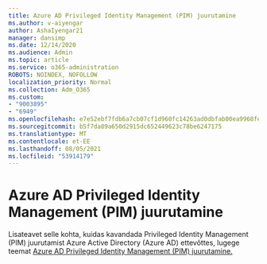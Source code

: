 ```yaml
---
title: Azure AD Privileged Identity Management (PIM) juurutamine
ms.author: v-aiyengar
author: AshaIyengar21
manager: dansimp
ms.date: 12/14/2020
ms.audience: Admin
ms.topic: article
ms.service: o365-administration
ROBOTS: NOINDEX, NOFOLLOW
localization_priority: Normal
ms.collection: Adm_O365
ms.custom:
- "9003895"
- "6949"
ms.openlocfilehash: e7e52ebf7fdb6a7cb07cf1d960fc14263ad0dbfab00ea9968feabbfa4b05c975
ms.sourcegitcommit: b5f7da89a650d2915dc652449623c78be6247175
ms.translationtype: MT
ms.contentlocale: et-EE
ms.lasthandoff: 08/05/2021
ms.locfileid: "53914179"
---
```

# <a name="deploy-azure-ad-privileged-identity-management-pim"></a>Azure AD Privileged Identity Management (PIM) juurutamine

Lisateavet selle kohta, kuidas kavandada Privileged Identity Management (PIM) juurutamist Azure Active Directory (Azure AD) ettevõttes, lugege teemat [Azure AD Privileged Identity Management (PIM) juurutamine.](https://go.microsoft.com/fwlink/?linkid=2132095)